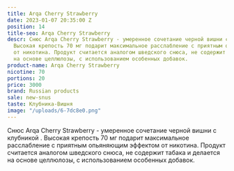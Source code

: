 ```yaml
---
title: Arqa Cherry Strawberry
date: 2023-01-07 20:35:00 Z
position: 14
title-seo: Arqa Cherry Strawberry
descr: Снюс Arqa Cherry Strawberry - умеренное сочетание черной вишни с клубникой  .
  Высокая крепость 70 мг подарит максимальное расслабление с приятным опьяняющим эффектом
  от никотина. Продукт считается аналогом шведского снюса, не содержит табака и делается
  на основе целлюлозы, с использованием особенных добавок.
product-name: Arqa Cherry Strawberry
nicotine: 70
portions: 20
price: 3000
brand: Russian products
sale: new-snus
taste: Клубника-Вишня
image: "/uploads/6-7dc8e0.png"
---
```


Снюс Arqa Cherry Strawberry - умеренное сочетание черной вишни с клубникой  . Высокая крепость 70 мг подарит максимальное расслабление с приятным опьяняющим эффектом от никотина. Продукт считается аналогом шведского снюса, не содержит табака и делается на основе целлюлозы, с использованием особенных добавок.